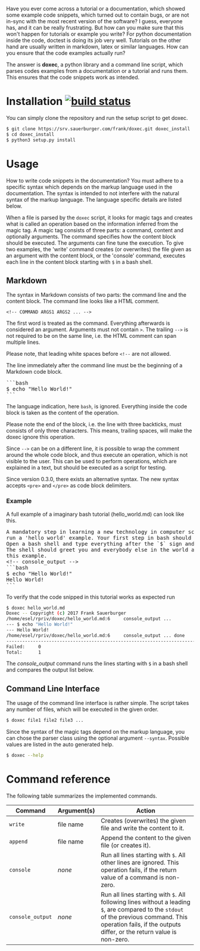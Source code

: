 Have you ever come across a tutorial or a documentation, which showed some
example code snippets, which turned out to contain bugs, or are not in-sync
with the most recent version of the software? I guess, everyone has, and it
can be really frustrating. But how can you make sure that this won't happen
for tutorials or example you write? For python documentation inside the code,
doctest is doing its job very well. Tutorials on the other hand are usually
written in markdown, latex or similar languages. How can you ensure that the
code examples actually run?

The answer is __doxec__, a python library and a command line script,
which parses codes examples from a documentation or a tutorial and runs them.
This ensures that the code snippets work as intended.


# Installation [![build status](https://srv.sauerburger.com/esel/doxec/badges/master/build.svg)](https://srv.sauerburger.com/esel/doxec/commits/master)

You can simply clone the repository and run the setup script to get doxec.


<!-- console 
```bash
$ git clone https://srv.sauerburger.com/frank/doxec.git doxec_install
```
-->

```bash
$ git clone https://srv.sauerburger.com/frank/doxec.git doxec_install
$ cd doxec_install 
$ python3 setup.py install
```

# Usage

How to write code snippets in the documentation? You must adhere to a specific
syntax which depends on the markup language used in the documentation. The
syntax is intended to not
interfere with the natural syntax of the markup language. The language
specific details are listed below.

When a file is parsed by the `doxec` script, it looks for magic tags and
creates what is called an operation based on the information inferred from the
magic tag. A magic tag consists of three parts: a command, content and optionally
arguments. The command specifies how the content block should be executed. The
arguments can fine tune the execution. To give two examples, the 
'write' command creates (or overwrites) the file given as an argument with the
content block, or the 'console' command, executes each line in the content
block starting with `$` in a bash shell.

## Markdown

The syntax in Markdown consists of two parts: the command line and the content
block. The command line looks like a HTML comment.

```
<!-- COMMAND ARGS1 ARGS2 ... -->
```

The first word is treated as the command. Everything afterwards is considered
an argument. Arguments must not contain `>`. The trailing `-->` is not
required to be on the same line, i.e. the HTML comment can span multiple
lines.

Please note, that leading white spaces before `<!--` are not allowed.

The line immediately after the command line must be the beginning of a Markdown
code block. 

<pre>
```bash
$ echo "Hello World!"
```
</pre>

The language indication, here `bash`, is ignored. Everything inside the code
block is taken as the content of the operation.

Please note the end of the block, i.e. the line with three backticks, must
consists of only three characters. This means, trailing spaces, will make the
doxec ignore this operation.

Since `-->` can be on a different line, it is possible to wrap the comment
around the whole code block, and thus execute an operation, which is not
visible to the user. This can be used to perform operations, which are
explained in a text, but should be executed as a script for testing.

Since version 0.3.0, there exists an alternative syntax. The new syntax
accepts `<pre>` and `</pre>` as code block delimiters.

### Example

A full example of a imaginary bash tutorial (hello_world.md) can look like this. 

<!-- write hello_world.md -->
<pre>
A mandatory step in learning a new technology in computer science is to
run a 'hello world' example. Your first step in bash should be no exception.
Open a bash shell and type everything after the `$` sign and hit return.
The shell should greet you and everybody else in the world as shown in
this example.
&lt;!-- console_output --&gt;
```bash
$ echo "Hello World!"
Hello World!
```
</pre>

<!-- console
```
$ recode html..ascii hello_world.md
```
-->

To verify that the code snipped in this tutorial works as expected run
<!-- console_output -->
```bash
$ doxec hello_world.md
Doxec -- Copyright (c) 2017 Frank Sauerburger
/home/esel/rpriv/doxec/hello_world.md:6     console_output ... 
--- $ echo "Hello World!"
--- Hello World!
/home/esel/rpriv/doxec/hello_world.md:6     console_output ... done
--------------------------------------------------------------------------------
Failed:     0
Total:      1
```

The *console_output* command runs the lines starting with `$` in a bash shell
and compares the output list below.

## Command Line Interface
The usage of the command line interface is rather simple. The script takes any number of files,
which will be executed in the given order.

```bash
$ doxec file1 file2 file3 ...
```

Since the syntax of the magic tags depend on the markup language, you
can chose the parser class using the optional argument `--syntax`. Possible
values are listed in the auto generated help.

```bash
$ doxec --help
```

# Command reference

The following table summarizes the implemented commands.

| Command | Argument(s) | Action |
| ------- | ----------- | ------ |
| `write` | file name | Creates (overwrites) the given file and write the content to it. |
| `append` | file name | Append the content to the given file (or creates it). |
| `console` | *none* | Run all lines starting with `$`. All other lines are ignored. This operation fails, if the return value of a command is non-zero. |
| `console_output` | *none* | Run all lines starting with `$`. All following lines without a leading `$`, are compared to the `stdout` of the previous command. This operation fails, if the outputs differ, or the return value is non-zero. |

